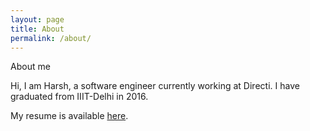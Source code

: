 ```yaml
---
layout: page
title: About
permalink: /about/
---
```


About me

Hi, I am Harsh, a software engineer currently working at Directi. I have graduated from IIIT-Delhi in 2016.

My resume is available [here](http://home.iiitd.edu.in/~harsh12134).

